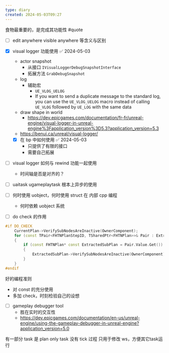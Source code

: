 ```yaml
---
type: diary
created: 2024-05-03T09:27
---
```


食物最重要的，是完成其功能性 #quote 


- [ ] edit anywhere   visible anywhere 等含义与区别

- [x] visual logger 功能使用 ✅ 2024-05-03
	- actor snapshot
		- 从接口 `IVisualLoggerDebugSnapshotInterface`
		- 拓展方法 `GrabDebugSnapshot`
	- log
		- 辅助宏
			- `UE_VLOG_UELOG`
			- If you want to send a duplicate message to the standard log, you can use the `UE_VLOG_UELOG` macro instead of calling `UE_VLOG` followed by `UE_LOG` with the same data
	- draw shape in world
		- https://dev.epicgames.com/documentation/fr-fr/unreal-engine/visual-logger-in-unreal-engine%3Fapplication_version%3D5.3?application_version=5.3
	- https://benui.ca/unreal/visual-logger/
	- [x] 在 bp 中如何使用 ✅ 2024-05-03
		- 只提供了有限的接口
		- 需要自己拓展
- [ ] visual logger 如何与 rewind 功能一起使用
	- 时间轴是否是对齐的？

- [ ] uaitask  ugameplaytask  根本上异步的使用
- [ ] 何时使用 uobject，何时使用 struct 在 内部 cpp 编程
	- 何时依赖 uobject 系统



- [ ] do check 的作用
```cpp
#if DO_CHECK
	CurrentPlan->VerifySubNodesAreInactive(OwnerComponent);
	for (const TPair<FHTNPlanStepID, TSharedPtr<FHTNPlan>>& Pair : ExtractedSubPlanMap)
	{
		if (const FHTNPlan* const ExtractedSubPlan = Pair.Value.Get())
		{
			ExtractedSubPlan->VerifySubNodesAreInactive(OwnerComponent);
		}
	}
#endif
```

好的编程准则
- 对 const 的充分使用
- 多加 check，时刻检验自己的设想


- [ ] gameplay debugger tool
	- 胜在实时的交互性
	- https://dev.epicgames.com/documentation/en-us/unreal-engine/using-the-gameplay-debugger-in-unreal-engine?application_version=5.0

有一部分 task 是 plan only task
没有 tick 过程
只用于修改 ws，方便其它task运行


